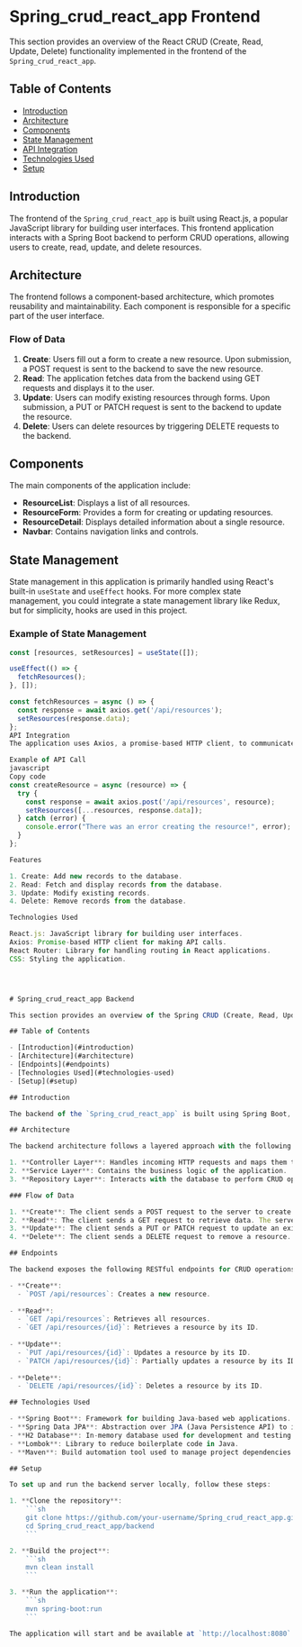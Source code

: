 # Spring_crud_react_app Frontend

This section provides an overview of the React CRUD (Create, Read, Update, Delete) functionality implemented in the frontend of the `Spring_crud_react_app`.

## Table of Contents

- [Introduction](#introduction)
- [Architecture](#architecture)
- [Components](#components)
- [State Management](#state-management)
- [API Integration](#api-integration)
- [Technologies Used](#technologies-used)
- [Setup](#setup)

## Introduction

The frontend of the `Spring_crud_react_app` is built using React.js, a popular JavaScript library for building user interfaces. This frontend application interacts with a Spring Boot backend to perform CRUD operations, allowing users to create, read, update, and delete resources.

## Architecture

The frontend follows a component-based architecture, which promotes reusability and maintainability. Each component is responsible for a specific part of the user interface.

### Flow of Data

1. **Create**: Users fill out a form to create a new resource. Upon submission, a POST request is sent to the backend to save the new resource.
2. **Read**: The application fetches data from the backend using GET requests and displays it to the user.
3. **Update**: Users can modify existing resources through forms. Upon submission, a PUT or PATCH request is sent to the backend to update the resource.
4. **Delete**: Users can delete resources by triggering DELETE requests to the backend.

## Components

The main components of the application include:

- **ResourceList**: Displays a list of all resources.
- **ResourceForm**: Provides a form for creating or updating resources.
- **ResourceDetail**: Displays detailed information about a single resource.
- **Navbar**: Contains navigation links and controls.

## State Management

State management in this application is primarily handled using React's built-in `useState` and `useEffect` hooks. For more complex state management, you could integrate a state management library like Redux, but for simplicity, hooks are used in this project.

### Example of State Management

```javascript
const [resources, setResources] = useState([]);

useEffect(() => {
  fetchResources();
}, []);

const fetchResources = async () => {
  const response = await axios.get('/api/resources');
  setResources(response.data);
};
API Integration
The application uses Axios, a promise-based HTTP client, to communicate with the backend API. Axios is used to send requests to the backend and handle responses.

Example of API Call
javascript
Copy code
const createResource = async (resource) => {
  try {
    const response = await axios.post('/api/resources', resource);
    setResources([...resources, response.data]);
  } catch (error) {
    console.error("There was an error creating the resource!", error);
  }
};

Features

1. Create: Add new records to the database.
2. Read: Fetch and display records from the database.
3. Update: Modify existing records.
4. Delete: Remove records from the database.

Technologies Used

React.js: JavaScript library for building user interfaces.
Axios: Promise-based HTTP client for making API calls.
React Router: Library for handling routing in React applications.
CSS: Styling the application.




# Spring_crud_react_app Backend

This section provides an overview of the Spring CRUD (Create, Read, Update, Delete) functionality implemented in the backend of the `Spring_crud_react_app`.

## Table of Contents

- [Introduction](#introduction)
- [Architecture](#architecture)
- [Endpoints](#endpoints)
- [Technologies Used](#technologies-used)
- [Setup](#setup)

## Introduction

The backend of the `Spring_crud_react_app` is built using Spring Boot, a powerful framework for developing web applications in Java. The primary focus of this backend is to provide CRUD operations for managing data. CRUD stands for Create, Read, Update, and Delete, which are the four basic functions of persistent storage.

## Architecture

The backend architecture follows a layered approach with the following layers:

1. **Controller Layer**: Handles incoming HTTP requests and maps them to the appropriate service methods.
2. **Service Layer**: Contains the business logic of the application.
3. **Repository Layer**: Interacts with the database to perform CRUD operations.

### Flow of Data

1. **Create**: The client sends a POST request to the server to create a new resource. The server processes the request, saves the data to the database, and returns the created resource.
2. **Read**: The client sends a GET request to retrieve data. The server fetches the data from the database and returns it to the client.
3. **Update**: The client sends a PUT or PATCH request to update an existing resource. The server updates the resource in the database and returns the updated resource.
4. **Delete**: The client sends a DELETE request to remove a resource. The server deletes the resource from the database and returns a confirmation.

## Endpoints

The backend exposes the following RESTful endpoints for CRUD operations:

- **Create**:
  - `POST /api/resources`: Creates a new resource.
  
- **Read**:
  - `GET /api/resources`: Retrieves all resources.
  - `GET /api/resources/{id}`: Retrieves a resource by its ID.
  
- **Update**:
  - `PUT /api/resources/{id}`: Updates a resource by its ID.
  - `PATCH /api/resources/{id}`: Partially updates a resource by its ID.
  
- **Delete**:
  - `DELETE /api/resources/{id}`: Deletes a resource by its ID.

## Technologies Used

- **Spring Boot**: Framework for building Java-based web applications.
- **Spring Data JPA**: Abstraction over JPA (Java Persistence API) to interact with the database.
- **H2 Database**: In-memory database used for development and testing.
- **Lombok**: Library to reduce boilerplate code in Java.
- **Maven**: Build automation tool used to manage project dependencies.

## Setup

To set up and run the backend server locally, follow these steps:

1. **Clone the repository**:
    ```sh
    git clone https://github.com/your-username/Spring_crud_react_app.git
    cd Spring_crud_react_app/backend
    ```

2. **Build the project**:
    ```sh
    mvn clean install
    ```

3. **Run the application**:
    ```sh
    mvn spring-boot:run
    ```

The application will start and be available at `http://localhost:8080`.
